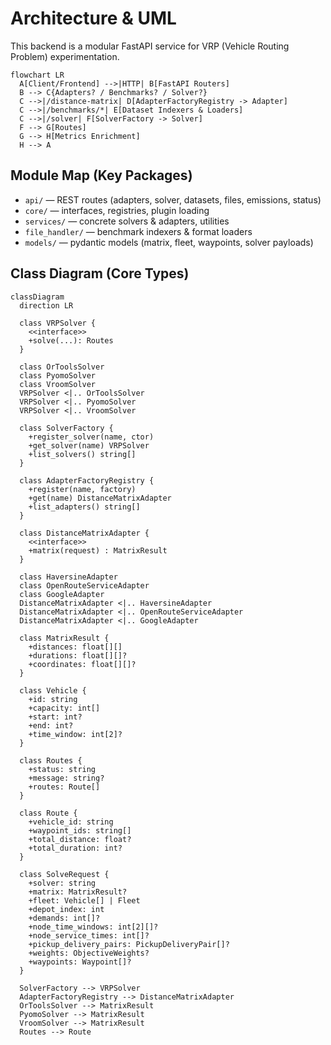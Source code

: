 # Architecture & UML

This backend is a modular FastAPI service for VRP (Vehicle Routing Problem) experimentation.

```mermaid
flowchart LR
  A[Client/Frontend] -->|HTTP| B[FastAPI Routers]
  B --> C{Adapters? / Benchmarks? / Solver?}
  C -->|/distance-matrix| D[AdapterFactoryRegistry -> Adapter]
  C -->|/benchmarks/*| E[Dataset Indexers & Loaders]
  C -->|/solver| F[SolverFactory -> Solver]
  F --> G[Routes]
  G --> H[Metrics Enrichment]
  H --> A
```

## Module Map (Key Packages)

- `api/` — REST routes (adapters, solver, datasets, files, emissions, status)
- `core/` — interfaces, registries, plugin loading
- `services/` — concrete solvers & adapters, utilities
- `file_handler/` — benchmark indexers & format loaders
- `models/` — pydantic models (matrix, fleet, waypoints, solver payloads)

## Class Diagram (Core Types)

```mermaid
classDiagram
  direction LR

  class VRPSolver {
    <<interface>>
    +solve(...): Routes
  }

  class OrToolsSolver
  class PyomoSolver
  class VroomSolver
  VRPSolver <|.. OrToolsSolver
  VRPSolver <|.. PyomoSolver
  VRPSolver <|.. VroomSolver

  class SolverFactory {
    +register_solver(name, ctor)
    +get_solver(name) VRPSolver
    +list_solvers() string[]
  }

  class AdapterFactoryRegistry {
    +register(name, factory)
    +get(name) DistanceMatrixAdapter
    +list_adapters() string[]
  }

  class DistanceMatrixAdapter {
    <<interface>>
    +matrix(request) : MatrixResult
  }

  class HaversineAdapter
  class OpenRouteServiceAdapter
  class GoogleAdapter
  DistanceMatrixAdapter <|.. HaversineAdapter
  DistanceMatrixAdapter <|.. OpenRouteServiceAdapter
  DistanceMatrixAdapter <|.. GoogleAdapter

  class MatrixResult {
    +distances: float[][]
    +durations: float[][]?
    +coordinates: float[][]?
  }

  class Vehicle {
    +id: string
    +capacity: int[]
    +start: int?
    +end: int?
    +time_window: int[2]?
  }

  class Routes {
    +status: string
    +message: string?
    +routes: Route[]
  }

  class Route {
    +vehicle_id: string
    +waypoint_ids: string[]
    +total_distance: float?
    +total_duration: int?
  }

  class SolveRequest {
    +solver: string
    +matrix: MatrixResult?
    +fleet: Vehicle[] | Fleet
    +depot_index: int
    +demands: int[]?
    +node_time_windows: int[2][]?
    +node_service_times: int[]?
    +pickup_delivery_pairs: PickupDeliveryPair[]?
    +weights: ObjectiveWeights?
    +waypoints: Waypoint[]?
  }

  SolverFactory --> VRPSolver
  AdapterFactoryRegistry --> DistanceMatrixAdapter
  OrToolsSolver --> MatrixResult
  PyomoSolver --> MatrixResult
  VroomSolver --> MatrixResult
  Routes --> Route
```